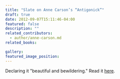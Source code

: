 ```yaml
---
title: "Slate on Anne Carson’s “Antigonick”"
draft: true
date: 2012-09-07T15:11:46-04:00
featured: false
description: ""
related_contributors:
  - author/anne-carson.md
related_books:

gallery:
featured_image_position: 
---
```


Declaring it "beautiful and bewildering." Read it [here](http://www.slate.com/articles/arts/books/2012/09/antigonick_by_anne_carson_and_bianca_stone_reviewed_.html). 

